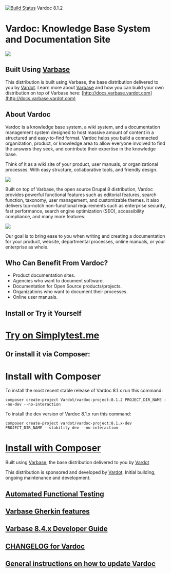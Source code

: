 [![Build Status](https://travis-ci.org/Vardot/vardoc.svg?branch=8.x-1.2)](https://travis-ci.org/Vardot/vardoc/builds/450449949) Vardoc 8.1.2
# Vardoc: Knowledge Base System and Documentation Site

[![](https://www.drupal.org/files/styles/grid-3/public/project-images/Vardoc%20-%20No%20Padding.png)](https://www.drupal.org/project/vardoc)

## Built Using [Varbase](https://www.drupal.org/project/varbase)
This distribution is built using Varbase, the base distribution delivered
 to you by [Vardot](https://www.vardot.com).
Learn more about [Varbase](https://www.drupal.org/project/varbase) and how
 you can build your own distribution on top
 of Varbase here: [http://docs.varbase.vardot.com](http://docs.varbase.vardot.com)

## About Vardoc
Vardoc is a knowledge base system, a wiki system, and a documentation management
 system designed to host massive amount of content in a structured and
 easy-to-find format. Vardoc helps you build a connected organization,
 product, or knowledge area to allow everyone involved to find the answers
 they seek, and contribute their expertise in the knowledge base.

Think of it as a wiki site of your product, user manuals, or organizational
 processes. With easy structure, collaborative tools, and friendly design.

[![](https://www.drupal.org/files/project-images/vardoc-mockup.png)](https://www.drupal.org/project/vardoc)

Built on top of Varbase, the open source Drupal 8 distribution, Vardoc provides
 powerful functional features such as editorial features, search function,
 taxonomy, user management, and customizable themes. It also delivers
 top-notch non-functional requirements such as enterprise security,
 fast performance, search engine optimization (SEO), accessibility
 compliance, and many more features.

[![](https://www.drupal.org/files/vardoc-mockup-2.jpg)](https://www.drupal.org/project/vardoc)

Our goal is to bring ease to you when writing and creating a documentation
 for your product, website, departmental processes, online manuals,
 or your enterprise as whole.

## Who Can Benefit From Vardoc?
* Product documentation sites.
* Agencies who want to document software.
* Documentation for Open Source products/projects.
* Organizations who want to document their processes.
* Online user manuals.

## Install or Try it Yourself
# [Try on Simplytest.me](https://simplytest.me/project/vardoc)

## Or install it via Composer:

# Install with Composer

To install the most recent stable release of Vardoc 8.1.x run this command:
```
composer create-project Vardot/vardoc-project:8.1.2 PROJECT_DIR_NAME --no-dev --no-interaction
```

To install the dev version of Vardoc 8.1.x run this command:
```
composer create-project vardot/vardoc-project:8.1.x-dev PROJECT_DIR_NAME --stability dev --no-interaction
```

# [Install with Composer](https://github.com/Vardot/vardoc-project)

Built using [Varbase](https://www.drupal.org/project/varbase), the base
 distribution delivered to you by [Vardot](https://www.vardot.com)

This distribution is sponsored and developed by [Vardot](https://www.vardot.com).
Initial building, ongoing maintenance and development.


## [Automated Functional Testing](https://github.com/Vardot/vardoc/blob/8.x-1.x/tests/README.md)

## [Varbase Gherkin features](https://github.com/Vardot/vardoc/blob/8.x-1.x/tests/features/vardoc/README.md)

## [Varbase 8.4.x Developer Guide](https://docs.varbase.vardot.com)

## [CHANGELOG for Vardoc](https://github.com/Vardot/vardoc/blob/8.x-1.x/CHANGELOG.md)

## [General instructions on how to update Vardoc](https://github.com/Vardot/vardoc/blob/8.x-1.x/UPDATE.md)
